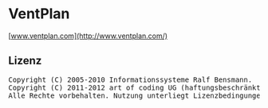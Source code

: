 # VentPlan

[www.ventplan.com](http://www.ventplan.com/)

## Lizenz

<pre>
Copyright (C) 2005-2010 Informationssysteme Ralf Bensmann.
Copyright (C) 2011-2012 art of coding UG (haftungsbeschränkt).
Alle Rechte vorbehalten. Nutzung unterliegt Lizenzbedingungen.
</pre>